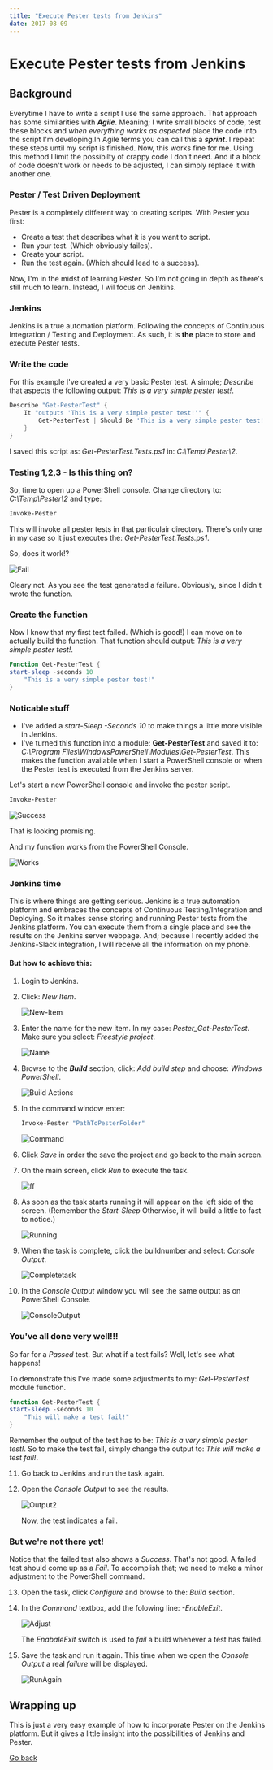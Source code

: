 ```yaml
---
title: "Execute Pester tests from Jenkins"
date: 2017-08-09
---
```


# Execute Pester tests from Jenkins

## Background

Everytime I have to write a script I use the same approach. That approach has some similarities with __*Agile*__. Meaning; I write small blocks of code, test these blocks and _when everything works as aspected_ place the code into the script I'm developing.In Agile terms you can call this a __*sprint*__. I repeat these steps until my script is finished. Now, this works fine for me. Using this method I limit the possibilty of crappy code I don't need. And if a block of code doesn't work or needs to be adjusted, I can simply replace it with another one. 

### Pester / Test Driven Deployment

Pester is a completely different way to creating scripts. With Pester you first:

* Create a test that describes what it is you want to script.
* Run your test. (Which obviously failes).
* Create your script.
* Run the test again. (Which should lead to a success).
    
Now, I'm in the midst of learning Pester. So I'm not going in depth as there's still much to learn. Instead, I wil focus on Jenkins. 

### Jenkins

Jenkins is a true automation platform. Following the concepts of Continuous Integration / Testing and Deployment. As such, it is __**the**__ place to store and execute Pester tests. 

### Write the code

For this example I've created a very basic Pester test. A simple; _Describe_ that aspects the following output: _This is a very simple pester test!_.

```PowerShell
Describe "Get-PesterTest" {
    It "outputs 'This is a very simple pester test!'" {
        Get-PesterTest | Should Be 'This is a very simple pester test!'
    }
}
````

I saved this script as: _Get-PesterTest.Tests.ps1_ in: _C:\Temp\Pester\2_.

### Testing 1,2,3 - Is this thing on?

So, time to open up a PowerShell console. Change directory to: _C:\Temp\Pester\2_ and type:

```PowerShell
Invoke-Pester
```

This will invoke all pester tests in that particulair directory. There's only one in my case so it just executes the: _Get-PesterTest.Tests.ps1_. 

So, does it work!?

![Fail](https://codeinblue.files.wordpress.com/2017/08/p2.png)

Cleary not. As you see the test generated a failure. Obviously, since I didn't wrote the function. 

### Create the function

Now I know that my first test failed. (Which is good!) I can move on to actually build the function. That function should output: _This is a very simple pester test!_. 

```PowerShell
Function Get-PesterTest {
start-sleep -seconds 10
    "This is a very simple pester test!"
}
```

### Noticable stuff

* I've added a _start-Sleep -Seconds 10_ to make things a little more visible in Jenkins. 
* I've turned this function into a module: __Get-PesterTest__ and saved it to: _C:\Program Files\WindowsPowerShell\Modules\Get-PesterTest_. This makes the function available when I start a PowerShell console or when the Pester test is executed from the Jenkins server. 
 
Let's start a new PowerShell console and invoke the pester script.

```PowerShell
Invoke-Pester
```

![Success](https://codeinblue.files.wordpress.com/2017/08/p3.png)

That is looking promising. 

And my function works from the PowerShell Console.

![Works](https://codeinblue.files.wordpress.com/2017/08/p1.png)

### Jenkins time

This is where things are getting serious. Jenkins is a true automation platform and embraces the concepts of Continuous Testing/Integration and Deploying. So it makes sense storing and running Pester tests from the Jenkins platform. You can execute them from a single place and see the results on the Jenkins server webpage. And; because I recently added the Jenkins-Slack integration, I will receive all the information on my phone. 

#### But how to achieve this:

1. Login to Jenkins.

2. Click: _New Item_.

    ![New-Item](https://codeinblue.files.wordpress.com/2017/08/p4.png)

3. Enter the name for the new item. In my case: _Pester_Get-PesterTest_. Make sure you select: _Freestyle project_.

    ![Name](https://codeinblue.files.wordpress.com/2017/08/p5.png)

4. Browse to the _**Build**_ section, click: _Add build step_ and choose: _Windows PowerShell_.

    ![Build Actions](https://codeinblue.files.wordpress.com/2017/08/p6.png)

5. In the command window enter:

    ```PowerShell
    Invoke-Pester "PathToPesterFolder"
    ```

    ![Command](https://codeinblue.files.wordpress.com/2017/08/p7.png)

6. Click _Save_ in order the save the project and go back to the main screen.

7. On the main screen, click _Run_ to execute the task.

    ![ff](https://codeinblue.files.wordpress.com/2017/08/p8.png)

8. As soon as the task starts running it will appear on the left side of the screen. (Remember the _Start-Sleep_ Otherwise, it will build a little to fast to notice.)

    ![Running](https://codeinblue.files.wordpress.com/2017/08/p9.png)

9. When the task is complete, click the buildnumber and select: _Console Output_.

    ![Completetask](https://codeinblue.files.wordpress.com/2017/08/p10.png)

10. In the _Console Output_ window you will see the same output as on PowerShell Console.

    ![ConsoleOutput](https://codeinblue.files.wordpress.com/2017/08/p11.png)

### You've all done very well!!!

So far for a _Passed_ test. But what if a test fails? Well, let's see what happens!

To demonstrate this I've made some adjustments to my: _Get-PesterTest_ module function.

```PowerShell
function Get-PesterTest {
start-sleep -seconds 10
    "This will make a test fail!"
}
```

Remember the output of the test has to be: _This is a very simple pester test!_. So to make the test fail, simply change the output to: _This will make a test fail!_.

11. Go back to Jenkins and run the task again.

12. Open the _Console Output_ to see the results.

    ![Output2](https://codeinblue.files.wordpress.com/2017/08/p12.png)

    Now, the test indicates a fail.

### But we're not there yet!

Notice that the failed test also shows a _Success_. That's not good. A failed test should come up as a _Fail_. To accomplish that; we need to make a minor adjustment to the PowerShell command.

13. Open the task, click _Configure_ and browse to the: _Build_ section.

14. In the _Command_ textbox, add the folowing line: _-EnableExit_.

    ![Adjust](https://codeinblue.files.wordpress.com/2017/08/p13.png)

    The _EnabaleExit_ switch is used to _fail_ a build whenever a test has failed.

15. Save the task and run it again. This time when we open the _Console Output_ a real _failure_ will be displayed.

    ![RunAgain](https://codeinblue.files.wordpress.com/2017/08/p14.png)

## Wrapping up

This is just a very easy example of how to incorporate Pester on the Jenkins platform. But it gives a little insight into the possibilities of Jenkins and Pester.

[Go back](https://mufana.github.io/blog)